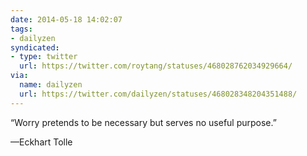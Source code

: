 ```yaml
---
date: 2014-05-18 14:02:07
tags:
- dailyzen
syndicated:
- type: twitter
  url: https://twitter.com/roytang/statuses/468028762034929664/
via:
  name: dailyzen
  url: https://twitter.com/dailyzen/statuses/468028348204351488/
---
```


“Worry pretends to be necessary but serves no useful purpose.”

—Eckhart Tolle